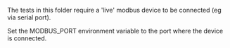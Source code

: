 
The tests in this folder require a 'live' modbus device to be connected (eg via serial port).

Set the MODBUS_PORT environment variable to the port where the device is connected.

